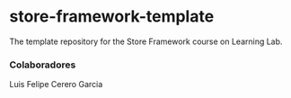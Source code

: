 # store-framework-template
The template repository for the Store Framework course on Learning Lab.
### Colaboradores
Luis Felipe Cerero Garcia